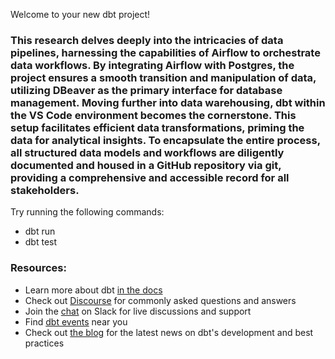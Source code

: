 Welcome to your new dbt project!

### This research delves deeply into the intricacies of data pipelines, harnessing the capabilities of Airflow to orchestrate data workflows. By integrating Airflow with Postgres, the project ensures a smooth transition and manipulation of data, utilizing DBeaver as the primary interface for database management. Moving further into data warehousing, dbt within the VS Code environment becomes the cornerstone. This setup facilitates efficient data transformations, priming the data for analytical insights. To encapsulate the entire process, all structured data models and workflows are diligently documented and housed in a GitHub repository via git, providing a comprehensive and accessible record for all stakeholders.

Try running the following commands:
- dbt run
- dbt test


### Resources:
- Learn more about dbt [in the docs](https://docs.getdbt.com/docs/introduction)
- Check out [Discourse](https://discourse.getdbt.com/) for commonly asked questions and answers
- Join the [chat](https://community.getdbt.com/) on Slack for live discussions and support
- Find [dbt events](https://events.getdbt.com) near you
- Check out [the blog](https://blog.getdbt.com/) for the latest news on dbt's development and best practices
